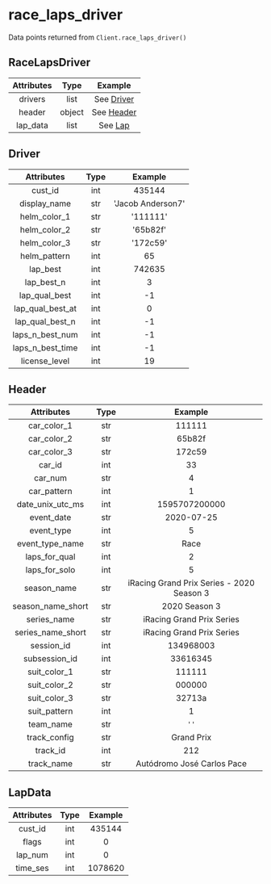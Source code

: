 # race_laps_driver
Data points returned from `Client.race_laps_driver()`


## RaceLapsDriver
| Attributes |  Type  |        Example        |
| :--------: | :----: | :-------------------: |
|  drivers   |  list  | See [Driver](#driver) |
|   header   | object | See [Header](#header) |
|  lap_data  |  list  |  See [Lap](#lapdata)  |

## Driver
|    Attributes    | Type  |      Example      |
| :--------------: | :---: | :---------------: |
|     cust_id      |  int  |      435144       |
|   display_name   |  str  | 'Jacob Anderson7' |
|   helm_color_1   |  str  |     '111111'      |
|   helm_color_2   |  str  |     '65b82f'      |
|   helm_color_3   |  str  |     '172c59'      |
|   helm_pattern   |  int  |        65         |
|     lap_best     |  int  |      742635       |
|    lap_best_n    |  int  |         3         |
|  lap_qual_best   |  int  |        -1         |
| lap_qual_best_at |  int  |         0         |
| lap_qual_best_n  |  int  |        -1         |
| laps_n_best_num  |  int  |        -1         |
| laps_n_best_time |  int  |        -1         |
|  license_level   |  int  |        19         |

## Header
|    Attributes     | Type  |                  Example                  |
| :---------------: | :---: | :---------------------------------------: |
|    car_color_1    |  str  |                  111111                   |
|    car_color_2    |  str  |                  65b82f                   |
|    car_color_3    |  str  |                  172c59                   |
|      car_id       |  int  |                    33                     |
|      car_num      |  str  |                     4                     |
|    car_pattern    |  int  |                     1                     |
| date_unix_utc_ms  |  int  |               1595707200000               |
|    event_date     |  str  |                2020-07-25                 |
|    event_type     |  int  |                     5                     |
|  event_type_name  |  str  |                   Race                    |
|   laps_for_qual   |  int  |                     2                     |
|   laps_for_solo   |  int  |                     5                     |
|    season_name    |  str  | iRacing Grand Prix Series - 2020 Season 3 |
| season_name_short |  str  |               2020 Season 3               |
|    series_name    |  str  |         iRacing Grand Prix Series         |
| series_name_short |  str  |         iRacing Grand Prix Series         |
|    session_id     |  int  |                 134968003                 |
|   subsession_id   |  int  |                 33616345                  |
|   suit_color_1    |  str  |                  111111                   |
|   suit_color_2    |  str  |                  000000                   |
|   suit_color_3    |  str  |                  32713a                   |
|   suit_pattern    |  int  |                     1                     |
|     team_name     |  str  |`''`
|   track_config    |  str  |                Grand Prix                 |
|     track_id      |  int  |                    212                    |
|    track_name     |  str  |        Autódromo José Carlos Pace         |

## LapData
| Attributes | Type  | Example |
| :--------: | :---: | :-----: |
|  cust_id   |  int  | 435144  |
|   flags    |  int  |    0    |
|  lap_num   |  int  |    0    |
|  time_ses  |  int  | 1078620 |
